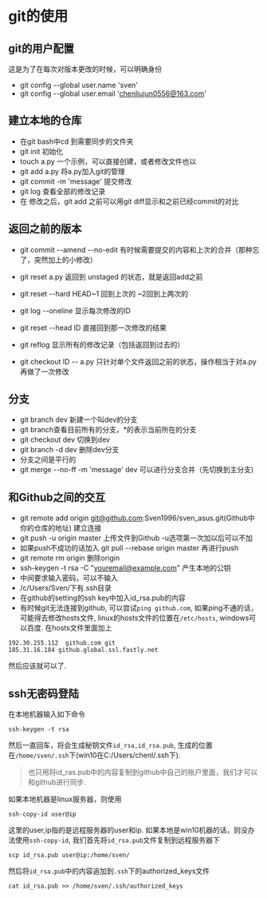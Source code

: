 # git的使用



## git的用户配置

这是为了在每次对版本更改的时候，可以明确身份

* git config --global user.name 'sven'
* git config --global user.email 'chenliujun0556@163.com'



## 建立本地的仓库

* 在git bash中cd 到需要同步的文件夹
* git init 初始化
* touch a.py 一个示例，可以直接创建，或者修改文件也以
* git add a.py 将a.py加入git的管理 
* git commit  -m 'message' 提交修改 
* git log 查看全部的修改记录
* 在 修改之后，git add 之前可以用git diff显示和之前已经commit的对比



## 返回之前的版本

* git commit --amend --no-edit 有时候需要提交的内容和上次的合并（那种忘了，突然加上的小修改）

* git reset a.py 返回到 unstaged 的状态，就是返回add之前
* git reset --hard HEAD~1 回到上次的 ~2回到上两次的

* git log --oneline 显示每次修改的ID
* git reset --head ID 直接回到那一次修改的结果
* git reflog 显示所有的修改记录（包括返回到过去的）
* git checkout ID -- a.py 只针对单个文件返回之前的状态，操作相当于对a.py再做了一次修改



## 分支

* git branch dev 新建一个叫dev的分支
* git branch查看目前所有的分支，*的表示当前所在的分支
* git checkout dev 切换到dev
* git branch -d dev 删除dev分支
* 分支之间是平行的
* git merge --no-ff -m 'message' dev 可以进行分支合并（先切换到主分支)                                     



## 和Github之间的交互

* git remote add origin git@github.com:Sven1996/sven_asus.git(Github中你的仓库的地址) 建立连接
* git push -u origin master 上传文件到Github -u选项第一次加以后可以不加
* 如果push不成功的话加入 git pull --rebase origin master 再进行push
* git remote rm origin 删除origin
* ssh-keygen -t rsa -C "youremail@example.com" 产生本地的公钥
* 中间要求输入密码，可以不输入
* /c/Users/Sven/下有.ssh目录
* 在github的setting的ssh key中加入id_rsa.pub的内容
* 有时候git无法连接到github, 可以尝试`ping github.com`, 如果ping不通的话，可能得去修改hosts文件, linux的hosts文件的位置在`/etc/hosts`, windows可以百度. 在hosts文件里面加上
```
192.30.255.112  github.com git 
185.31.16.184 github.global.ssl.fastly.net
```
然后应该就可以了.


## ssh无密码登陆
在本地机器输入如下命令
```
ssh-keygen -t rsa
```
然后一直回车，将会生成秘钥文件`id_rsa,id_rsa.pub`, 生成的位置在`/home/sven/.ssh`下(win10在C:/Users/chenl/.ssh下).

> 也只用将id_ras.pub中的内容复制到github中自己的账户里面，我们才可以和github进行同步.

如果本地机器是linux服务器，则使用
```
ssh-copy-id user@ip
```
这里的user,ip指的是远程服务器的user和ip. 如果本地是win10机器的话，则没办法使用`ssh-copy-id`, 我们首先将`id_rsa.pub`文件复制到远程服务器下
```
scp id_rsa.pub user@ip:/home/sven/
```
然后将`id_rsa.pub`中的内容追加到`.ssh`下的authorized_keys文件
```
cat id_rsa.pub >> /home/sven/.ssh/authorized_keys
```

